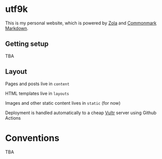 # utf9k

This is my personal website, which is powered by [Zola]() and [Commonmark Markdown]().

## Getting setup

TBA

## Layout

Pages and posts live in `content`

HTML templates live in `layouts`

Images and other static content lives in `static` (for now)

Deployment is handled automatically to a cheap [Vultr](https://vultr.com/) server using Github Actions

# Conventions

TBA
